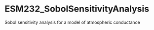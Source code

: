 # ESM232_SobolSensitivityAnalysis
Sobol sensitivity analysis for a model of atmospheric conductance
